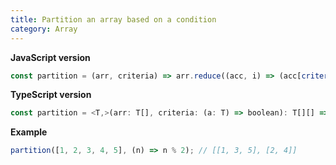 ```yaml
---
title: Partition an array based on a condition
category: Array
---
```


**JavaScript version**

```js
const partition = (arr, criteria) => arr.reduce((acc, i) => (acc[criteria(i) ? 0 : 1].push(i), acc), [[], []]);
```

**TypeScript version**

```js
const partition = <T,>(arr: T[], criteria: (a: T) => boolean): T[][] => arr.reduce((acc, i) => (acc[criteria(i) ? 0 : 1].push(i), acc), [[], []]);
```

**Example**

```js
partition([1, 2, 3, 4, 5], (n) => n % 2); // [[1, 3, 5], [2, 4]]
```
